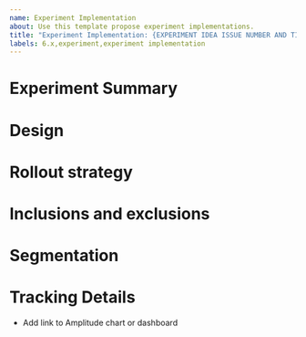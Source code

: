 ```yaml
---
name: Experiment Implementation
about: Use this template propose experiment implementations.
title: "Experiment Implementation: {EXPERIMENT IDEA ISSUE NUMBER AND TITLE}"
labels: 6.x,experiment,experiment implementation
---
```


# Experiment Summary
<!-- Quick rundown of what is being done -->

# Design
<!-- This should include the contexts that determine the reproducibility (stickiness) of an experiment. This means that if you want the same behavior for a user, the context would be user, or if you want all users when viewing a specific project, the context would be the project being viewed, etc. -->

# Rollout strategy
<!-- This should outline the percentages for variants and if there's more than one step to this, each of those steps and the timing for those steps (e.g. 30 days after initial rollout). -->

# Inclusions and exclusions
<!-- These would be the rules for which given context (and are limited to context or resolvable at experiment time details) is included or excluded from the test. An example of this would be to only run an experiment on groups less than N number of days old. -->

# Segmentation 
<!-- Rules for always saying context with these criteria always get this variant. For instance, if you want to always give groups less than N number of days old the experiment experience, they are specified here. This is different from the exclusion rules above. -->

# Tracking Details

- Add link to Amplitude chart or dashboard